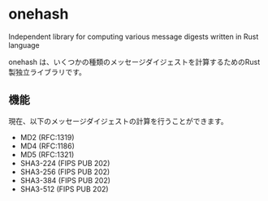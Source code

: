 # onehash

Independent library for computing various message digests written in Rust language

onehash は、いくつかの種類のメッセージダイジェストを計算するためのRust製独立ライブラリです。

## 機能

現在、以下のメッセージダイジェストの計算を行うことができます。

- MD2 (RFC:1319)
- MD4 (RFC:1186)
- MD5 (RFC:1321)
- SHA3-224 (FIPS PUB 202)
- SHA3-256 (FIPS PUB 202)
- SHA3-384 (FIPS PUB 202)
- SHA3-512 (FIPS PUB 202)
